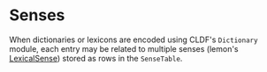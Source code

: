 # Senses

When dictionaries or lexicons are encoded using CLDF's `Dictionary` module,
each entry may be related to multiple senses (lemon's [LexicalSense](http://lemon-model.net/lemon#LexicalSense)) stored as rows in the `SenseTable`.
